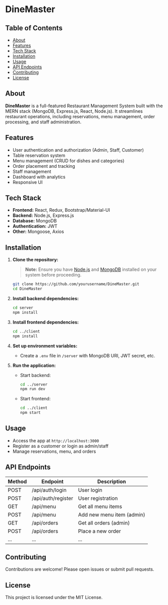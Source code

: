 # DineMaster
  
## Table of Contents

- [About](#about)
- [Features](#features)
- [Tech Stack](#tech-stack)
- [Installation](#installation)
- [Usage](#usage)
- [API Endpoints](#api-endpoints)
- [Contributing](#contributing)
- [License](#license)

## About

**DineMaster** is a full-featured Restaurant Management System built with the MERN stack (MongoDB, Express.js, React, Node.js). It streamlines restaurant operations, including reservations, menu management, order processing, and staff administration.

## Features

- User authentication and authorization (Admin, Staff, Customer)
- Table reservation system
- Menu management (CRUD for dishes and categories)
- Order placement and tracking
- Staff management
- Dashboard with analytics
- Responsive UI

## Tech Stack

- **Frontend:** React, Redux, Bootstrap/Material-UI
- **Backend:** Node.js, Express.js
- **Database:** MongoDB
- **Authentication:** JWT
- **Other:** Mongoose, Axios

## Installation

1. **Clone the repository:**
     
   > **Note:** Ensure you have [Node.js](https://nodejs.org/) and [MongoDB](https://www.mongodb.com/) installed on your system before proceeding.
     
   ```bash
   git clone https://github.com/yourusername/DineMaster.git
   cd DineMaster
   ```

2. **Install backend dependencies:**
   ```bash
   cd server
   npm install
   ```

3. **Install frontend dependencies:**
   ```bash
   cd ../client
   npm install
   ```

4. **Set up environment variables:**
   - Create a `.env` file in `/server` with MongoDB URI, JWT secret, etc.

5. **Run the application:**
   - Start backend:
     ```bash
     cd ../server
     npm run dev
     ```
   - Start frontend:
     ```bash
     cd ../client
     npm start
     ```

## Usage

- Access the app at `http://localhost:3000`
- Register as a customer or login as admin/staff
- Manage reservations, menu, and orders

## API Endpoints

| Method | Endpoint           | Description                |
|--------|--------------------|----------------------------|
| POST   | /api/auth/login    | User login                 |
| POST   | /api/auth/register | User registration          |
| GET    | /api/menu          | Get all menu items         |
| POST   | /api/menu          | Add new menu item (admin)  |
| GET    | /api/orders        | Get all orders (admin)     |
| POST   | /api/orders        | Place a new order          |
| ...    | ...                | ...                        |

## Contributing

Contributions are welcome! Please open issues or submit pull requests.

## License

This project is licensed under the MIT License.

